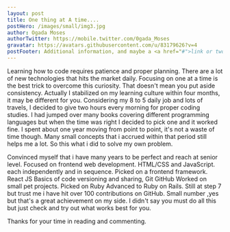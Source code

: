 ```yaml
---
layout: post
title: One thing at A time....
postHero: /images/small/img3.jpg
author: Ogada Moses
authorTwitter: https://mobile.twitter.com/0gada_Moses
gravatar: https://avatars.githubusercontent.com/u/83179626?v=4
postFooter: Additional information, and maybe a <a href="#">link or two</a>
---
```


Learning how to code requires patience and proper planning. There are a lot of new technologies that hits the market daily. Focusing on one at a time is the best trick to overcome this curiosity. That doesn't mean you put aside consistency. Actually I stabilized on my learning culture within four months, it may be different for you. Considering my 8 to 5 daily job and lots of travels, I decided to give two hours every morning for proper coding studies. I had jumped over many books covering different programming languages but when the time was right I decided to pick one and it worked fine. I spent about one year moving from point to point, it's not a waste of time though. Many small concepts that i accrued within that period still helps me a lot. So this what i did to solve my own problem.

Convinced myself that i have many years to be perfect and reach at senior level.
Focused on frontend web development. HTML/CSS and JavaScript. each independently and in sequence.
Picked on a frontend framework. React JS
Basics of code versioning and sharing, Git GitHub
Worked on small pet projects.
Picked on Ruby
Advanced to Ruby on Rails.
Still at step 7 but trust me i have hit over 100 contributions on GitHub. Small number ,yes but that's a great achievement on my side.
I didn't say you must do all this but just check and try out what works best for you.

Thanks for your time in reading and commenting.